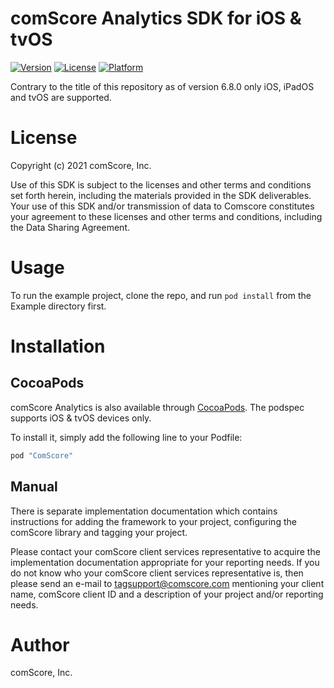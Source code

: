 # comScore Analytics SDK for iOS & tvOS

[![Version](https://img.shields.io/cocoapods/v/ComScore.svg?style=flat)](http://cocoapods.org/pods/ComScore)
[![License](https://img.shields.io/cocoapods/l/ComScore.svg?style=flat)](http://cocoapods.org/pods/ComScore)
[![Platform](https://img.shields.io/cocoapods/p/ComScore.svg?style=flat)](http://cocoapods.org/pods/ComScore)

Contrary to the title of this repository as of version 6.8.0 only iOS, iPadOS and tvOS are supported.

License
=======

Copyright (c) 2021 comScore, Inc.

Use of this SDK is subject to the licenses and other terms and conditions set forth herein, including the materials provided in the SDK deliverables. Your use of this SDK and/or transmission of data to Comscore constitutes your agreement to these licenses and other terms and conditions, including the Data Sharing Agreement.

Usage
=====

To run the example project, clone the repo, and run `pod install` from the Example directory first.

Installation
============

CocoaPods
---------

comScore Analytics is also available through [CocoaPods](http://cocoapods.org). The podspec supports iOS & tvOS devices only. 

To install it, simply add the following line to your Podfile:

```ruby
pod "ComScore"
```

Manual
------

There is separate implementation documentation which contains instructions for adding the framework to your project, configuring the comScore library and tagging your project.

Please contact your comScore client services representative to acquire the implementation documentation appropriate for your reporting needs. 
If you do not know who your comScore client services representative is, then please send an e-mail to tagsupport@comscore.com mentioning your client name, comScore client ID and a description of your project and/or reporting needs.

Author
======

comScore, Inc.
